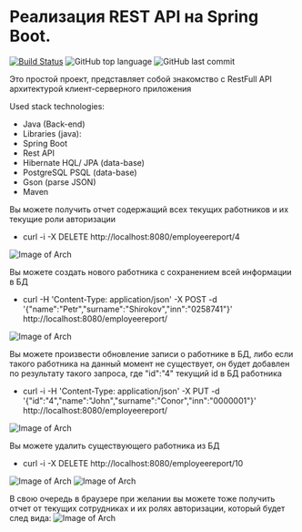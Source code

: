 # Реализация REST API на Spring Boot.

[![Build Status](https://app.travis-ci.com/Halsyon/Light_REST_API_auth.svg?branch=master)](https://app.travis-ci.com/Halsyon/Light_REST_API_auth)
![GitHub top language](https://img.shields.io/github/languages/top/Halsyon/Light_REST_API_auth?logo=java&logoColor=red)
![GitHub last commit](https://img.shields.io/github/last-commit/Halsyon/Light_REST_API_auth?logo=github)

Это простой проект,
представляет собой знакомство с RestFull API архитектурой клиент-серверного приложения

Used stack technologies:

- Java (Back-end)
- Libraries (java):
- Spring Boot
- Rest API
- Hibernate HQL/ JPA (data-base)
- PostgreSQL PSQL (data-base)
- Gson (parse JSON)
- Maven

Вы можете получить отчет содержащий всех текущих работников и их текущие роли авторизации

- curl -i -X DELETE http://localhost:8080/employeereport/4

![Image of Arch](https://github.com/Halsyon/Light_REST_API_auth/blob/master/image/Screenshot_1.jpg)
  
Вы можете создать нового работника с сохранением всей информации в БД

-  curl -H 'Content-Type: application/json' -X POST -d '{"name":"Petr","surname":"Shirokov","inn":"0258741"}' http://localhost:8080/employeereport/

![Image of Arch](https://github.com/Halsyon/Light_REST_API_auth/blob/master/image/Screenshot_2.jpg)
   
Вы можете произвести обновление записи о работнике в БД, 
либо если такого работника на данный момент не существует,
он будет добавлен по результату такого запроса, где "id":"4" текущий id в БД работника

- curl -i -H 'Content-Type: application/json' -X PUT -d '{"id":"4","name":"John","surname":"Conor","inn":"0000001"}' http://localhost:8080/employeereport/

![Image of Arch](https://github.com/Halsyon/Light_REST_API_auth/blob/master/image/Screenshot_5.jpg)
  
Вы можете удалить существующего работника из БД
- curl -i -X DELETE http://localhost:8080/employeereport/10

![Image of Arch](https://github.com/Halsyon/Light_REST_API_auth/blob/master/image/Screenshot_4.jpg)
![Image of Arch](https://github.com/Halsyon/Light_REST_API_auth/blob/master/image/Screenshot_3.jpg)

В свою очередь в браузере при желании вы можете тоже получить отчет от текущих сотрудниках и их ролях авторизации,
который будет след вида:
![Image of Arch](https://github.com/Halsyon/Light_REST_API_auth/blob/master/image/Screenshot_6.jpg)

